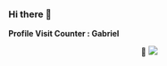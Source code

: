 ### Hi there 👋

<!--
**solidsnk86/solidsnk86** is a ✨ _special_ ✨ repository because its `README.md` (this file) appears on your GitHub profile.

Here are some ideas to get you started:

- 🔭 I’m currently working on ...
- 🌱 I’m currently learning ...
- 👯 I’m looking to collaborate on ...
- 🤔 I’m looking for help with ...
- 💬 Ask me about ...
- 📫 How to reach me: ...
- 😄 Pronouns: ...
- ⚡ Fun fact: ...
-->

<strong>Profile Visit Counter : Gabriel</strong></span></p>
<p align="center">👀 <img src="https://profile-counter.glitch.me/solidsnk86/count.svg" /></p>
